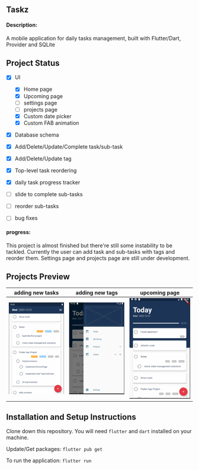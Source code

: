 ## Taskz

#### Description:
A mobile application for daily tasks management, built with Flutter/Dart, Provider and SQLite

## Project Status
- [x] UI
    + [x] Home page
    + [x] Upcoming page
    + [ ] settings page
    + [ ] projects page
    + [x] Custom date picker
    + [x] Custom FAB animation
- [x] Database schema 
- [x] Add/Delete/Update/Complete task/sub-task
- [x] Add/Delete/Update tag
- [x] Top-level task reordering
- [x] daily task progress tracker 
- [ ] slide to complete sub-tasks
- [ ] reorder sub-tasks
- [ ] bug fixes



#### progress:

This project is almost finished but there're still some instability to be tackled. Currently the user 
can add task and sub-tasks with tags and reorder them. Settings page and projects page are still under development.

## Projects Preview
adding new tasks           | adding new tags           | upcoming page
:-------------------------:|:-------------------------:|:-------------------------:|
![](./res/new_task_1.gif)  |  ![](./res/new_tag.gif)   | ![](./res/upcoming_pages.gif)

## Installation and Setup Instructions

Clone down this repository. You will need `flutter` and `dart` installed on your machine.   

Update/Get packages: 
`flutter pub get` 

To run the application:
`flutter run`  

